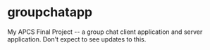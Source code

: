 # groupchatapp
My APCS Final Project -- a group chat client application and server application.
Don't expect to see updates to this.
